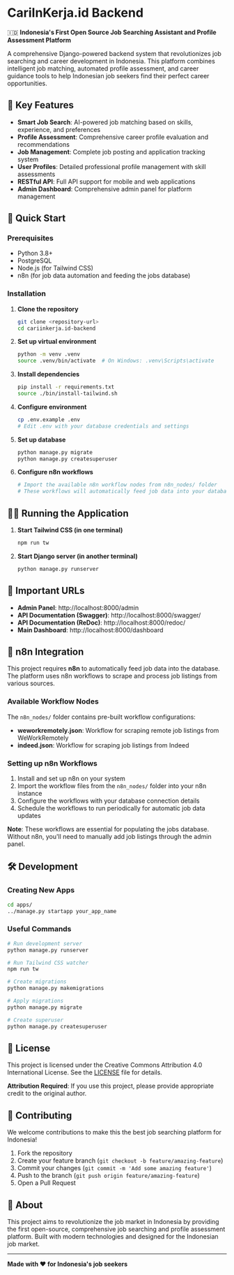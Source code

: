 # CariInKerja.id Backend

🇮🇩 **Indonesia's First Open Source Job Searching Assistant and Profile Assessment Platform**

A comprehensive Django-powered backend system that revolutionizes job searching and career development in Indonesia. This platform combines intelligent job matching, automated profile assessment, and career guidance tools to help Indonesian job seekers find their perfect career opportunities.

## 🌟 Key Features

- **Smart Job Search**: AI-powered job matching based on skills, experience, and preferences
- **Profile Assessment**: Comprehensive career profile evaluation and recommendations
- **Job Management**: Complete job posting and application tracking system
- **User Profiles**: Detailed professional profile management with skill assessments
- **RESTful API**: Full API support for mobile and web applications
- **Admin Dashboard**: Comprehensive admin panel for platform management

## 🚀 Quick Start

### Prerequisites
- Python 3.8+
- PostgreSQL
- Node.js (for Tailwind CSS)
- n8n (for job data automation and feeding the jobs database)

### Installation

1. **Clone the repository**
   ```bash
   git clone <repository-url>
   cd cariinkerja.id-backend
   ```

2. **Set up virtual environment**
   ```bash
   python -m venv .venv
   source .venv/bin/activate  # On Windows: .venv\Scripts\activate
   ```

3. **Install dependencies**
   ```bash
   pip install -r requirements.txt
   source ./bin/install-tailwind.sh
   ```

4. **Configure environment**
   ```bash
   cp .env.example .env
   # Edit .env with your database credentials and settings
   ```

5. **Set up database**
   ```bash
   python manage.py migrate
   python manage.py createsuperuser
   ```

6. **Configure n8n workflows**
   ```bash
   # Import the available n8n workflow nodes from n8n_nodes/ folder
   # These workflows will automatically feed job data into your database
   ```

## 🏃‍♂️ Running the Application

1. **Start Tailwind CSS (in one terminal)**
   ```bash
   npm run tw
   ```

2. **Start Django server (in another terminal)**
   ```bash
   python manage.py runserver
   ```

## 🔗 Important URLs

- **Admin Panel**: http://localhost:8000/admin
- **API Documentation (Swagger)**: http://localhost:8000/swagger/
- **API Documentation (ReDoc)**: http://localhost:8000/redoc/
- **Main Dashboard**: http://localhost:8000/dashboard

## 🤖 n8n Integration

This project requires **n8n** to automatically feed job data into the database. The platform uses n8n workflows to scrape and process job listings from various sources.

### Available Workflow Nodes

The `n8n_nodes/` folder contains pre-built workflow configurations:
- **weworkremotely.json**: Workflow for scraping remote job listings from WeWorkRemotely
- **indeed.json**: Workflow for scraping job listings from Indeed

### Setting up n8n Workflows

1. Install and set up n8n on your system
2. Import the workflow files from the `n8n_nodes/` folder into your n8n instance
3. Configure the workflows with your database connection details
4. Schedule the workflows to run periodically for automatic job data updates

**Note**: These workflows are essential for populating the jobs database. Without n8n, you'll need to manually add job listings through the admin panel.

## 🛠️ Development

### Creating New Apps
```bash
cd apps/
../manage.py startapp your_app_name
```

### Useful Commands
```bash
# Run development server
python manage.py runserver

# Run Tailwind CSS watcher
npm run tw

# Create migrations
python manage.py makemigrations

# Apply migrations
python manage.py migrate

# Create superuser
python manage.py createsuperuser
```

## 📄 License

This project is licensed under the Creative Commons Attribution 4.0 International License. See the [LICENSE](LICENSE) file for details.

**Attribution Required**: If you use this project, please provide appropriate credit to the original author.

## 🤝 Contributing

We welcome contributions to make this the best job searching platform for Indonesia! 

1. Fork the repository
2. Create your feature branch (`git checkout -b feature/amazing-feature`)
3. Commit your changes (`git commit -m 'Add some amazing feature'`)
4. Push to the branch (`git push origin feature/amazing-feature`)
5. Open a Pull Request

## 🌟 About

This project aims to revolutionize the job market in Indonesia by providing the first open-source, comprehensive job searching and profile assessment platform. Built with modern technologies and designed for the Indonesian job market.

---

**Made with ❤️ for Indonesia's job seekers**
